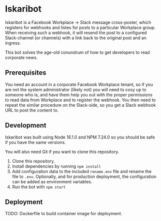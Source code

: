 # Iskaribot

Iskaribot is a Facebook Workplace -> Slack message cross-poster, which registers for webhooks and listes for posts to a particular Workplace group. When receiving such a webhook, it will resend the post to a configured Slack-channel (or channels) with a link back to the original post and an ingress.

This bot solves the age-old conundrum of how to get developers to read corporate news.

## Prerequisites

You need an account in a corporate Facebook Workplace tenant, so if you are not the system administrator (likely not) you will need to cosy up to someone who is, and have them help you out with the proper permissions to read data from Workplace and to register the webhook.
You then need to repeat the similar procedure on the Slack-side, so you get a Slack webhook URL to post the content to.

## Development

Iskaribot was built using Node 16.1.0 and NPM 7.24.0 so you should be safe if you have the same versions.

You will also need Git if you want to clone this repository.

1. Clone this repository.
2. Install dependencies by running `npm install`
3. Add configuration data to the included `rename.env` file and rename the file to `.env`. Optionally, and for production deployment, the configuration can be added as environment variables.
4. Run the bot with `npm start`

## Deployment

TODO: Dockerfile to build container image for deployment.
